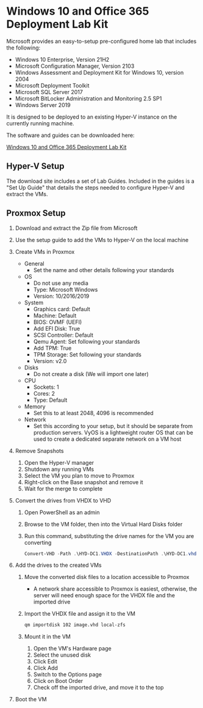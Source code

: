 # Windows 10 and Office 365 Deployment Lab Kit

Microsoft provides an easy-to-setup pre-configured home lab that includes the following:

- Windows 10 Enterprise, Version 21H2
- Microsoft Configuration Manager, Version 2103
- Windows Assessment and Deployment Kit for Windows 10, version 2004
- Microsoft Deployment Toolkit
- Microsoft SQL Server 2017
- Microsoft BitLocker Administration and Monitoring 2.5 SP1
- Windows Server 2019

It is designed to be deployed to an existing Hyper-V instance on the currently running machine.

The software and guides can be downloaded here:

[Windows 10 and Office 365 Deployment Lab Kit](https://www.microsoft.com/en-us/evalcenter/evaluate-lab-kit)

## Hyper-V Setup

The download site includes a set of Lab Guides. Included in the guides is a "Set Up Guide" that details the steps needed to configure Hyper-V and extract the VMs.

## Proxmox Setup

1. Download and extract the Zip file from Microsoft
1. Use the setup guide to add the VMs to Hyper-V on the local machine
1. Create VMs in Proxmox
   - General
     - Set the name and other details following your standards
   - OS
     - Do not use any media
     - Type: Microsoft Windows
     - Version: 10/2016/2019
   - System
     - Graphics card: Default
     - Machine: Default
     - BIOS: OVMF (UEFI)
     - Add EFI Disk: True
     - SCSI Controller: Default
     - Qemu Agent: Set following your standards
     - Add TPM: True
     - TPM Storage: Set following your standards
     - Version: v2.0
   - Disks
     - Do not create a disk (We will import one later)
   - CPU
     - Sockets: 1
     - Cores: 2
     - Type: Default
   - Memory
     - Set this to at least 2048, 4096 is recommended
   - Network
     - Set this according to your setup, but it should be separate from production servers. VyOS is a lightweight router OS that can be used to create a dedicated separate network on a VM host
1. Remove Snapshots
   1. Open the Hyper-V manager
   2. Shutdown any running VMs
   3. Select the VM you plan to move to Proxmox
   4. Right-click on the Base snapshot and remove it
   5. Wait for the merge to complete
1. Convert the drives from VHDX to VHD

   1. Open PowerShell as an admin
   2. Browse to the VM folder, then into the Virtual Hard Disks folder
   3. Run this command, substituting the drive names for the VM you are converting

      ```PowerShell
      Convert-VHD -Path .\HYD-DC1.VHDX -DestinationPath .\HYD-DC1.vhd -VHDType Dynamic
      ```

1. Add the drives to the created VMs

   1. Move the converted disk files to a location accessible to Proxmox
      - A network share accessible to Proxmox is easiest, otherwise, the server will need enough space for the VHDX file and the imported drive
   2. Import the VHDX file and assign it to the VM

      ```bash
      qm importdisk 102 image.vhd local-zfs
      ```

   3. Mount it in the VM
      1. Open the VM's Hardware page
      2. Select the unused disk
      3. Click Edit
      4. Click Add
      5. Switch to the Options page
      6. Click on Boot Order
      7. Check off the imported drive, and move it to the top

1. Boot the VM

